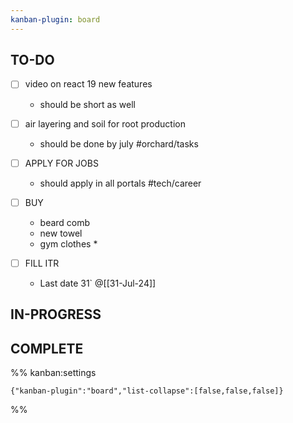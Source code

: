 ```yaml
---
kanban-plugin: board
---
```


## TO-DO

- [ ] video on react 19 new features
	
	- should be short as well
- [ ] air layering and soil for root production
	- should be done by july
	#orchard/tasks
- [ ] APPLY FOR JOBS 
	* should apply in all portals
	#tech/career
- [ ] BUY 
	* beard comb
	* new towel
	* gym clothes *
- [ ] FILL ITR
	 * Last date 31` @[[31-Jul-24]]


## IN-PROGRESS



## COMPLETE





%% kanban:settings
```
{"kanban-plugin":"board","list-collapse":[false,false,false]}
```
%%